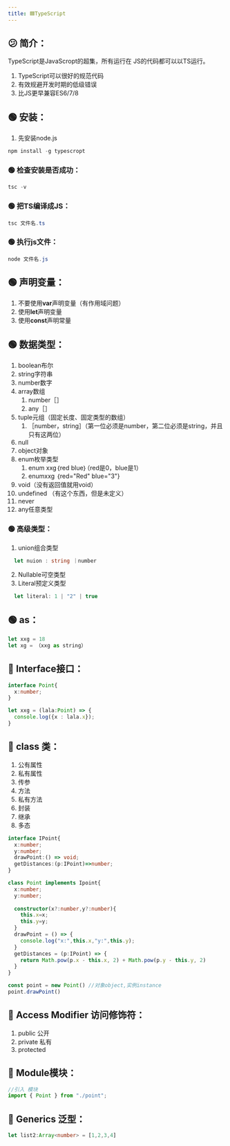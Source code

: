 ```yaml
---
title: 🟦TypeScript
---
```


## 😕 简介：
TypeScript是JavaScropt的超集，所有运行在 JS的代码都可以以TS运行。

1. TypeScript可以很好的规范代码
1. 有效规避开发时期的低级错误
1. 比JS更早兼容ES6/7/8
## 🟢 安装：

1.  先安装node.js
```powershell
npm install -g typescropt
```
### 🟢 检查安装是否成功：
```powershell
tsc -v
```
### 🟢 把TS编译成JS：
```powershell
tsc 文件名.ts
```
### 🟢 执行js文件：
```powershell
node 文件名.js
```
## 🟢 声明变量：

1. 不要使用**var**声明变量（有作用域问题）
1. 使用**let**声明变量
1. 使用**const**声明常量
## 🟢 数据类型：

1. boolean布尔
1. string字符串
1. number数字
1. array数组
   1. number［］
   1. any［］
5. tuple元组（固定长度、固定类型的数组）
   1. ［number，string］（第一位必须是number，第二位必须是string，并且只有这两位）
6. null
6. object对象
6. enum枚举类型
   1. enum xxg｛red blue｝（red是0，blue是1）
   1. enumxxg ｛red="Red" blue="3"}
9. void（没有返回值就用void）
9. undefined （有这个东西，但是未定义）
9. never
9. any任意类型
### 🟢 高级类型：

1. union组合类型
```typescript
  let nuion : string ｜number
```

2. Nullable可空类型
2. Literal预定义类型
```typescript
  let literal: 1 | "2" | true
```
## 🟢 as：
```typescript
let xxg = 18
let xg = （xxg as string）
```
## 🔵 Interface接口：
```typescript
interface Point{
  x:number;
}

let xxg = (lala:Point) => {
  console.log({x : lala.x});
}
```
## 🔵 class 类：

1. 公有属性
1. 私有属性
1. 传参
1. 方法
1. 私有方法
1. 封装
1. 继承
1. 多态
```typescript
interface IPoint{
  x:number;
  y:number;
  drawPoint:() => void;
  getDistances:(p:IPoint)=>number;
}

class Point implements Ipoint{
  x:number;
  y:number;
  
  constructor(x?:number,y?:number){
    this.x=x;
    this.y=y;
  }
  drawPoint = () => {
    console.log("x:",this.x,"y:",this.y);
  }
  getDistances = (p:IPoint) => {
    return Math.pow(p.x - this.x, 2) + Math.pow(p.y - this.y, 2)
  }
}

const point = new Point() //对象object,实例instance
point.drawPoint()
```
## 🔵 Access Modifier 访问修饰符：

1. public 公开
1. private 私有
1. protected

## 🔵 Module模块：
```typescript
//引入 模块
import { Point } from "./point";
```
## 🔵 Generics 泛型：
```typescript
let list2:Array<number> = [1,2,3,4]
```
